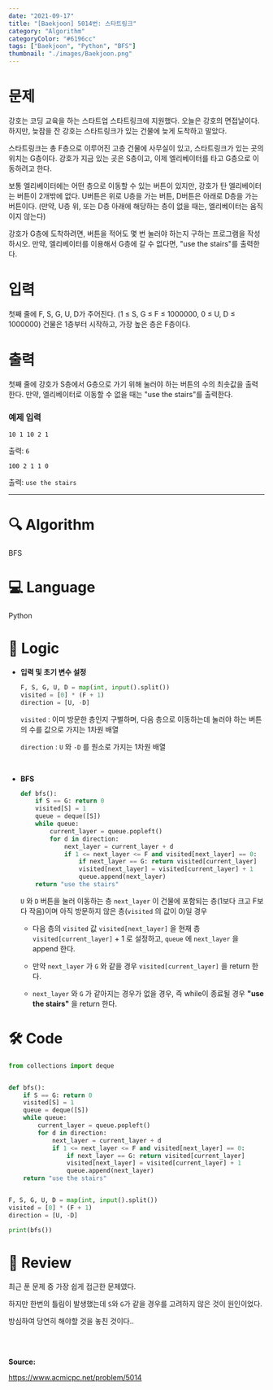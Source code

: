 ```yaml
---
date: "2021-09-17"
title: "[Baekjoon] 5014번: 스타트링크"
category: "Algorithm"
categoryColor: "#6196cc"
tags: ["Baekjoon", "Python", "BFS"]
thumbnail: "./images/Baekjoon.png"
---
```


# 문제

강호는 코딩 교육을 하는 스타트업 스타트링크에 지원했다. 오늘은 강호의 면접날이다. 하지만, 늦잠을 잔 강호는 스타트링크가 있는 건물에 늦게 도착하고 말았다.

스타트링크는 총 F층으로 이루어진 고층 건물에 사무실이 있고, 스타트링크가 있는 곳의 위치는 G층이다. 강호가 지금 있는 곳은 S층이고, 이제 엘리베이터를 타고 G층으로 이동하려고 한다.

보통 엘리베이터에는 어떤 층으로 이동할 수 있는 버튼이 있지만, 강호가 탄 엘리베이터는 버튼이 2개밖에 없다. U버튼은 위로 U층을 가는 버튼, D버튼은 아래로 D층을 가는 버튼이다. (만약, U층 위, 또는 D층 아래에 해당하는 층이 없을 때는, 엘리베이터는 움직이지 않는다)

강호가 G층에 도착하려면, 버튼을 적어도 몇 번 눌러야 하는지 구하는 프로그램을 작성하시오. 만약, 엘리베이터를 이용해서 G층에 갈 수 없다면, "use the stairs"를 출력한다.

# 입력

첫째 줄에 F, S, G, U, D가 주어진다. (1 ≤ S, G ≤ F ≤ 1000000, 0 ≤ U, D ≤ 1000000) 건물은 1층부터 시작하고, 가장 높은 층은 F층이다.

# 출력

첫째 줄에 강호가 S층에서 G층으로 가기 위해 눌러야 하는 버튼의 수의 최솟값을 출력한다. 만약, 엘리베이터로 이동할 수 없을 때는 "use the stairs"를 출력한다.

### 예제 입력

```
10 1 10 2 1
```

출력: `6`

```
100 2 1 1 0
```

출력: `use the stairs`

<hr />

# 🔍 Algorithm

BFS

# 💻 Language

Python

# 📍 Logic

- **입력 및 초기 변수 설정**

  ```python
  F, S, G, U, D = map(int, input().split())
  visited = [0] * (F + 1)
  direction = [U, -D]
  ```

  `visited` : 이미 방문한 층인지 구별하며, 다음 층으로 이동하는데 눌러야 하는 버튼의 수를 값으로 가지는 1차원 배열

  `direction` : `U` 와 `-D` 를 원소로 가지는 1차원 배열

<br />

- **BFS**

  ```python
  def bfs():
      if S == G: return 0
      visited[S] = 1
      queue = deque([S])
      while queue:
          current_layer = queue.popleft()
          for d in direction:
              next_layer = current_layer + d
              if 1 <= next_layer <= F and visited[next_layer] == 0:
                  if next_layer == G: return visited[current_layer]
                  visited[next_layer] = visited[current_layer] + 1
                  queue.append(next_layer)
      return "use the stairs"
  ```

  `U` 와 `D` 버튼을 눌러 이동하는 층 `next_layer` 이 건물에 포함되는 층(1보다 크고 F보다 작음)이며 아직 방문하지 않은 층(`visited` 의 값이 0)일 경우

  - 다음 층의 `visited` 값 `visited[next_layer]` 을 현재 층 `visited[current_layer]` + 1 로 설정하고, `queue` 에 `next_layer` 을 append 한다.

  - 만약 `next_layer` 가 `G` 와 같을 경우 `visited[current_layer]` 을 return 한다.

  - `next_layer` 와 `G` 가 같아지는 경우가 없을 경우, 즉 while이 종료될 경우 **"use the stairs"** 을 return 한다.

# 🛠 Code

```python
from collections import deque


def bfs():
    if S == G: return 0
    visited[S] = 1
    queue = deque([S])
    while queue:
        current_layer = queue.popleft()
        for d in direction:
            next_layer = current_layer + d
            if 1 <= next_layer <= F and visited[next_layer] == 0:
                if next_layer == G: return visited[current_layer]
                visited[next_layer] = visited[current_layer] + 1
                queue.append(next_layer)
    return "use the stairs"


F, S, G, U, D = map(int, input().split())
visited = [0] * (F + 1)
direction = [U, -D]

print(bfs())
```

# 📝 Review

최근 푼 문제 중 가장 쉽게 접근한 문제였다.

하지만 한번의 틀림이 발생했는데 `S`와 `G`가 같을 경우를 고려하지 않은 것이 원인이었다.

방심하여 당연히 해야할 것을 놓친 것이다..

<br />
<br />

**Source:**

https://www.acmicpc.net/problem/5014
